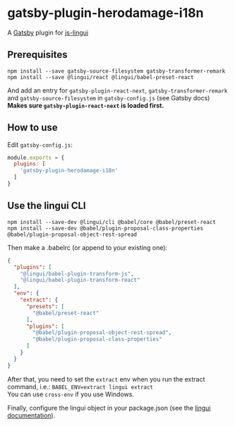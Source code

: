 # gatsby-plugin-herodamage-i18n
 
A [Gatsby](https://github.com/gatsbyjs/gatsby) plugin for [js-lingui](https://github.com/lingui/js-lingui)

## Prerequisites

```
npm install --save gatsby-source-filesystem gatsby-transformer-remark
npm install --save @lingui/react @lingui/babel-preset-react
```

And add an entry for `gatsby-plugin-react-next`, `gatsby-transformer-remark` and `gatsby-source-filesystem` in `gatsby-config.js` (see Gatsby docs)  
**Makes sure `gatsby-plugin-react-next` is loaded first.**

## How to use

Edit `gatsby-config.js`:
```javascript
module.exports = {
  plugins: [
    'gatsby-plugin-herodamage-i18n'
  ]
}
```


## Use the lingui CLI

```
npm install --save-dev @lingui/cli @babel/core @babel/preset-react
npm install --save-dev @babel/plugin-proposal-class-properties @babel/plugin-proposal-object-rest-spread
```

Then make a .babelrc (or append to your existing one):
```json
{
  "plugins": [
    "@lingui/babel-plugin-transform-js",
    "@lingui/babel-plugin-transform-react"
  ],
  "env": {
    "extract": {
      "presets": [
        "@babel/preset-react"
      ],
      "plugins": [
        "@babel/plugin-proposal-object-rest-spread",
        "@babel/plugin-proposal-class-properties"
      ]
    }
  }
}
```

After that, you need to set the `extract` env when you run the extract command, i.e.: `BABEL_ENV=extract lingui extract`  
You can use `cross-env` if you use Windows.

Finally, configure the lingui object in your package.json (see the [lingui documentation](https://lingui.github.io/js-lingui/ref/lingui-conf.html)).
